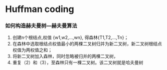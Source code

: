 # Huffman coding

### 如何构造赫夫曼树—赫夫曼算法

1. 创建n个根结点,权值 {w1,w2,…,wn}, 得森林{T1,T2,…,Tn}；
2. 在森林中选取根结点权值最小的两棵二叉树归并为新二叉树，新二叉树根结点权值为两权值之和；
3. 将新二叉树加入森林，同时忽略被归并的两棵二叉树，
4. 重复（2）和（3），至森林只有一棵二叉树。该二叉树就是哈夫曼树

